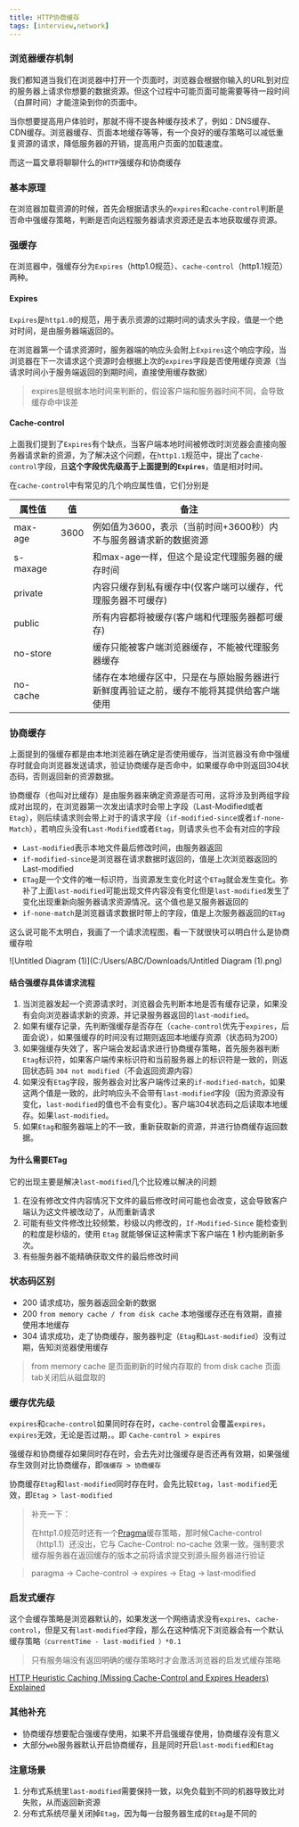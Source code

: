 ```yaml
---
title: HTTP协商缓存
tags: [interview,network]
---
```


### 浏览器缓存机制

我们都知道当我们在浏览器中打开一个页面时，浏览器会根据你输入的URL到对应的服务器上请求你想要的数据资源。但这个过程中可能页面可能需要等待一段时间（白屏时间）才能渲染到你的页面中。

当你想要提高用户体验时，那就不得不提各种缓存技术了，例如：DNS缓存、CDN缓存。浏览器缓存、页面本地缓存等等，有一个良好的缓存策略可以减低重复资源的请求，降低服务器的开销，提高用户页面的加载速度。

而这一篇文章将聊聊什么的`HTTP`强缓存和协商缓存

### 基本原理

在浏览器加载资源的时候，首先会根据请求头的`expires`和`cache-control`判断是否命中强缓存策略，判断是否向远程服务器请求资源还是去本地获取缓存资源。

### 强缓存

在浏览器中，强缓存分为`Expires`（http1.0规范）、`cache-control`（http1.1规范）两种。

#### Expires

`Expires`是`http1.0`的规范，用于表示资源的过期时间的请求头字段，值是一个绝对时间，是由服务器端返回的。

在浏览器第一个请求资源时，服务器端的响应头会附上`Expires`这个响应字段，当浏览器在下一次请求这个资源时会根据上次的`expires`字段是否使用缓存资源（当请求时间小于服务端返回的到期时间，直接使用缓存数据）

> expires是根据本地时间来判断的，假设客户端和服务器时间不同，会导致缓存命中误差

#### Cache-control

上面我们提到了`Expires`有个缺点，当客户端本地时间被修改时浏览器会直接向服务器请求新的资源，为了解决这个问题，在`http1.1`规范中，提出了`cache-control`字段，且**这个字段优先级高于上面提到的`Expires`**，值是相对时间。

在`cache-control`中有常见的几个响应属性值，它们分别是

| 属性值   | 值   | 备注                                                         |
| -------- | ---- | ------------------------------------------------------------ |
| max-age  | 3600 | 例如值为3600，表示（当前时间+3600秒）内不与服务器请求新的数据资源 |
| s-maxage |      | 和max-age一样，但这个是设定代理服务器的缓存时间              |
| private  |      | 内容只缓存到私有缓存中(仅客户端可以缓存，代理服务器不可缓存) |
| public   |      | 所有内容都将被缓存(客户端和代理服务器都可缓存)               |
| no-store |      | 缓存只能被客户端浏览器缓存，不能被代理服务器缓存             |
| no-cache |      | 储存在本地缓存区中，只是在与原始服务器进行新鲜度再验证之前，缓存不能将其提供给客户端使用 |

### 协商缓存

上面提到的强缓存都是由本地浏览器在确定是否使用缓存，当浏览器没有命中强缓存时就会向浏览器发送请求，验证协商缓存是否命中，如果缓存命中则返回304状态码，否则返回新的资源数据。

协商缓存（也叫对比缓存）是由服务器来确定资源是否可用，这将涉及到两组字段成对出现的，在浏览器第一次发出请求时会带上字段（Last-Modified或者`Etag`），则后续请求则会带上对于的请求字段（`if-modified-since`或者`if-none-Match`），若响应头没有`Last-Modified`或者`Etag`，则请求头也不会有对应的字段

- `Last-modified`表示本地文件最后修改时间，由服务器返回
- `if-modified-since`是浏览器在请求数据时返回的，值是上次浏览器返回的Last-modified
- `ETag`是一个文件的唯一标识符，当资源发生变化时这个`ETag`就会发生变化。弥补了上面`last-modified`可能出现文件内容没有变化但是`last-modified`发生了变化出现重新向服务器请求资源情况。这个值也是又服务器返回的
- `if-none-match`是浏览器请求数据时带上的字段，值是上次服务器返回的`ETag`

这么说可能不太明白，我画了一个请求流程图，看一下就很快可以明白什么是协商缓存啦

![Untitled Diagram (1)](C:/Users/ABC/Downloads/Untitled Diagram (1).png)

#### 结合强缓存具体请求流程

1. 当浏览器发起一个资源请求时，浏览器会先判断本地是否有缓存记录，如果没有会向浏览器请求新的资源，并记录服务器返回的`last-modified`。
2. 如果有缓存记录，先判断强缓存是否存在（`cache-control`优先于`expires`，后面会说），如果强缓存的时间没有过期则返回本地缓存资源（状态码为200）
3. 如果强缓存失效了，客户端会发起请求进行协商缓存策略，首先服务器判断`Etag`标识符，如果客户端传来标识符和当前服务器上的标识符是一致的，则返回状态码 `304 not modified`（不会返回资源内容）
4. 如果没有`Etag`字段，服务器会对比客户端传过来的`if-modified-match`，如果这两个值是一致的，此时响应头不会带有`last-modified`字段（因为资源没有变化，`last-modified`的值也不会有变化）。客户端304状态码之后读取本地缓存。如果`last-modified`。
5. 如果`Etag`和服务器端上的不一致，重新获取新的资源，并进行协商缓存返回数据。

#### 为什么需要ETag

它的出现主要是解决`last-modified`几个比较难以解决的问题

1. 在没有修改文件内容情况下文件的最后修改时间可能也会改变，这会导致客户端认为这文件被改动了，从而重新请求
2. 可能有些文件修改比较频繁，秒级以内修改的，`If-Modified-Since` 能检查到的粒度是秒级的，使用 `Etag` 就能够保证这种需求下客户端在 1 秒内能刷新多次。
3. 有些服务器不能精确获取文件的最后修改时间

### 状态码区别

- 200 请求成功，服务器返回全新的数据
- 200 `from memory cache / from disk cache` 本地强缓存还在有效期，直接使用本地缓存
- 304 请求成功，走了协商缓存，服务器判定（`Etag`和`Last-modified`）没有过期，告知浏览器使用缓存

> from memory cache 是页面刷新的时候内存取的
> from disk cache 页面tab关闭后从磁盘取的

### 缓存优先级

`expires`和`cache-control`如果同时存在时，`cache-control`会覆盖`expires`，`expires`无效，无论是否过期，。即 `Cache-control > expires`

强缓存和协商缓存如果同时存在时，会去先对比强缓存是否还再有效期，如果强缓存生效则对比协商缓存，即`强缓存 > 协商缓存`

协商缓存`Etag`和`last-modified`同时存在时，会先比较`Etag`，`last-modified`无效，即`Etag > last-modified`

> 补充一下：
>
> 在http1.0规范时还有一个[Pragma](https://developer.mozilla.org/zh-CN/docs/Web/HTTP/Headers/Pragma)缓存策略，那时候Cache-control（http1.1）还没出，它与 Cache-Control: no-cache 效果一致。强制要求缓存服务器在返回缓存的版本之前将请求提交到源头服务器进行验证

> paragma -> Cache-control -> expires -> Etag -> last-modified

### 启发式缓存

这个会缓存策略是浏览器默认的，如果发送一个网络请求没有`expires`、`cache-control`，但是又有`last-modified`字段，那么在这种情况下浏览器会有一个默认缓存策略`（currentTime - last-modified ）*0.1`

> 只有服务端没有返回明确的缓存策略时才会激活浏览器的启发式缓存策略

[HTTP Heuristic Caching (Missing Cache-Control and Expires Headers) Explained](https://paulcalvano.com/2018-03-14-http-heuristic-caching-missing-cache-control-and-expires-headers-explained/)

### 其他补充

-  协商缓存想要配合强缓存使用，如果不开启强缓存使用，协商缓存没有意义
- 大部分`web`服务器默认开启协商缓存，且是同时开启`last-modified`和`Etag`

### 注意场景

1. 分布式系统里`last-modified`需要保持一致，以免负载到不同的机器导致比对失败，从而返回新资源
2. 分布式系统尽量关闭掉`Etag`，因为每一台服务器生成的`Etag`是不同的

